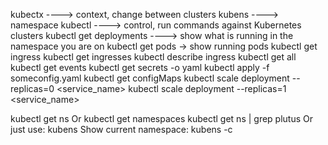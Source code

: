 kubectx ----> context, change between clusters
kubens  ----> namespace
kubectl ----> control, run commands against Kubernetes clusters
kubectl get deployments ----> show what is running in the namespace you are on
kubectl get pods -> show running pods
kubectl get ingress
kubectl get ingresses
kubectl describe ingress
kubectl get all
kubectl get events
kubectl get secrets -o yaml
kubectl apply -f someconfig.yaml
kubectl get configMaps
kubectl scale deployment --replicas=0 <service_name>
kubectl scale deployment --replicas=1 <service_name> 

kubectl get ns
Or 
kubectl get namespaces
kubectl get ns | grep plutus
Or just use: kubens
Show current namespace: kubens -c